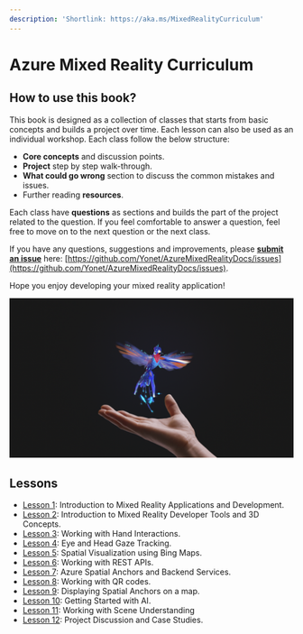 ```yaml
---
description: 'Shortlink: https://aka.ms/MixedRealityCurriculum'
---
```


# Azure Mixed Reality Curriculum

## How to use this book?

This book is designed as a collection of classes that starts from basic concepts and builds a project over time. Each lesson can also be used as an individual workshop. Each class follow the below structure:

* **Core concepts** and discussion points.
* **Project** step by step walk-through.
* **What could go wrong** section to discuss the common mistakes and issues.
* Further reading **resources**.

Each class have **questions** as sections and builds the part of the project related to the question. If you feel comfortable to answer a question, feel free to move on to the next question or the next class. 

If you have any questions, suggestions and improvements, please [**submit an issue**](https://help.github.com/en/github/managing-your-work-on-github/creating-an-issue) here: [https://github.com/Yonet/AzureMixedRealityDocs/issues](https://github.com/Yonet/AzureMixedRealityDocs/issues).

Hope you enjoy developing your mixed reality application!

![](.gitbook/assets/hummingbird.png)

## Lessons

* [Lesson 1](lessons/lesson1/): Introduction to Mixed Reality Applications and Development.
* [Lesson 2](lessons/lesson-2.md): Introduction to Mixed Reality Developer Tools and 3D Concepts.
* [Lesson 3](lessons/lesson-3/): Working with Hand Interactions.
* [Lesson 4](lessons/lesson-4/): Eye and Head Gaze Tracking.
* [Lesson 5](lessons/lesson-5/): Spatial Visualization using Bing Maps.
* [Lesson 6](lessons/lesson-6/): Working with REST APIs.
* [Lesson 7](lessons/lesson-7/): Azure Spatial Anchors and Backend Services.
* [Lesson 8](lessons/lesson-9.md): Working with QR codes.
* [Lesson 9](lessons/lesson-8.md): Displaying Spatial Anchors on a map.
* [Lesson 10](lessons/lesson-11.md): Getting Started with AI.
* [Lesson 11](lessons/lesson-10.md): Working with Scene Understanding
* [Lesson 12](lessons/lesson-12.md): Project Discussion and Case Studies.



